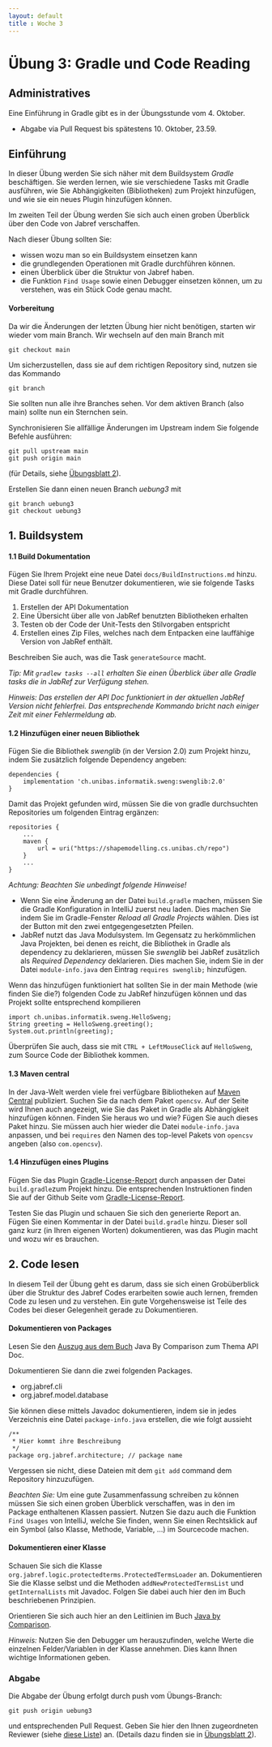 ```yaml
---
layout: default
title : Woche 3
---
```

# Übung 3: Gradle und Code Reading

## Administratives

Eine Einführung in Gradle gibt es in der Übungsstunde vom 4. Oktober. 
* Abgabe via Pull Request bis spätestens 10. Oktober, 23.59.


## Einführung

In dieser Übung werden Sie sich näher mit dem Buildsystem *Gradle* beschäftigen. Sie werden lernen, wie sie verschiedene Tasks mit Gradle ausführen, 
wie Sie Abhängigkeiten (Bibliotheken) zum Projekt hinzufügen, und wie sie ein neues Plugin hinzufügen können.

Im zweiten Teil der Übung werden Sie sich auch einen groben Überblick über den Code von Jabref verschaffen.

Nach dieser Übung sollten Sie:
* wissen wozu man so ein Buildsystem einsetzen kann
* die grundlegenden Operationen mit Gradle durchführen können.
* einen Überblick über die Struktur von Jabref haben.
* die Funktion ```Find Usage``` sowie einen Debugger einsetzen können, um zu verstehen, was ein Stück Code genau macht.


#### Vorbereitung

Da wir die Änderungen der letzten Übung hier nicht benötigen, starten wir wieder vom main Branch. Wir wechseln auf den main Branch mit
```
git checkout main
```

Um sicherzustellen, dass sie auf dem richtigen Repository sind, nutzen sie das Kommando
```
git branch
```
Sie sollten nun alle ihre Branches sehen. Vor dem aktiven Branch (also main) sollte nun ein Sternchen sein.

Synchronisieren Sie allfällige Änderungen im Upstream indem Sie folgende Befehle ausführen: 
```
git pull upstream main
git push origin main
```
(für Details, siehe [Übungsblatt 2](./first-changes)).

Erstellen Sie dann einen neuen Branch *uebung3* mit
```
git branch uebung3
git checkout uebung3
```

## 1. Buildsystem

#### 1.1 Build Dokumentation

Fügen Sie Ihrem Projekt eine neue Datei ```docs/BuildInstructions.md``` hinzu. Diese Datei soll für neue Benutzer dokumentieren, wie sie folgende Tasks mit Gradle durchführen.
1. Erstellen der API Dokumentation 
2. Eine Übersicht über alle von JabRef benutzten Bibliotheken erhalten
3. Testen ob der Code der Unit-Tests den Stilvorgaben entspricht
4. Erstellen eines Zip Files, welches nach dem Entpacken eine lauffähige Version von JabRef enthält.

Beschreiben Sie auch, was die Task ```generateSource``` macht.

*Tip: Mit ```gradlew tasks --all``` erhalten Sie einen Überblick über alle Gradle tasks die in JabRef zur Verfügung stehen.*

*Hinweis: Das erstellen der API Doc funktioniert in der aktuellen JabRef Version nicht fehlerfrei. Das entsprechende Kommando bricht nach einiger Zeit mit einer Fehlermeldung ab.*

#### 1.2 Hinzufügen einer neuen Bibliothek

Fügen Sie die Bibliothek *swenglib* (in der Version 2.0) zum Projekt hinzu, indem
Sie zusätzlich folgende Dependency angeben:

```
dependencies {
    implementation 'ch.unibas.informatik.sweng:swenglib:2.0'
}
```

Damit das Projekt gefunden wird, müssen Sie die von gradle durchsuchten Repositories um folgenden Eintrag ergänzen:
```
repositories {
    ...
    maven {
        url = uri("https://shapemodelling.cs.unibas.ch/repo")
    }
    ...
}
```
*Achtung: Beachten Sie unbedingt folgende Hinweise!*

* Wenn Sie eine Änderung an der Datei `build.gradle` machen, müssen Sie die Gradle Konfiguration in IntelliJ zuerst neu laden. Dies machen Sie indem Sie im Gradle-Fenster *Reload all Gradle Projects* wählen. Dies ist der Button mit den zwei entgegengesetzten Pfeilen. 
* JabRef nutzt das Java Modulsystem. Im Gegensatz zu herkömmlichen Java Projekten, bei denen es reicht, die Bibliothek in Gradle als dependency zu deklarieren, müssen Sie *swenglib* bei JabRef
zusätzlich als *Required Dependency* deklarieren. Dies machen Sie, indem Sie in der Datei ```module-info.java``` den Eintrag ```requires swenglib;``` hinzufügen.


Wenn das hinzufügen funktioniert hat sollten Sie in der main Methode (wie finden Sie die?) folgenden Code zu JabRef hinzufügen können und das Projekt sollte entsprechend kompilieren
```
import ch.unibas.informatik.sweng.HelloSweng;
String greeting = HelloSweng.greeting();
System.out.println(greeting);
```

Überprüfen Sie auch, dass sie mit ```CTRL + LeftMouseClick``` auf ```HelloSweng```, zum
Source Code der Bibliothek kommen.

#### 1.3 Maven central

In der Java-Welt werden viele frei verfügbare Bibliotheken auf [Maven Central](https://search.maven.org) publiziert. 
Suchen Sie da nach dem Paket `opencsv`. Auf der Seite wird Ihnen auch angezeigt, wie Sie das Paket in Gradle als Abhängigkeit hinzufügen 
können. Finden Sie heraus wo und wie? Fügen Sie auch dieses Paket hinzu. Sie müssen auch hier wieder die Datei `module-info.java` anpassen, und bei `requires` den Namen des top-level Pakets von `opencsv` angeben (also `com.opencsv`). 

#### 1.4 Hinzufügen eines Plugins
Fügen Sie das Plugin [Gradle-License-Report](https://github.com/jk1/Gradle-License-Report) durch anpassen der Datei ```build.gradle```zum Projekt hinzu. Die entsprechenden Instruktionen finden Sie auf
der Github Seite vom [Gradle-License-Report](https://github.com/jk1/Gradle-License-Report).

Testen Sie das Plugin und schauen Sie sich den generierte Report an.
Fügen Sie einen Kommentar in der Datei ```build.gradle``` hinzu. Dieser soll ganz kurz (in Ihren eigenen Worten) dokumentieren, was das Plugin macht und wozu wir es brauchen.

## 2. Code lesen

In diesem Teil der Übung geht es darum, dass sie sich einen Grobüberblick über die Struktur des Jabref Codes erarbeiten sowie auch lernen, fremden Code zu lesen und zu verstehen. Ein gute Vorgehensweise ist Teile des Codes bei dieser Gelegenheit gerade zu
Dokumentieren.

#### Dokumentieren von Packages

Lesen Sie den [Auszug aus dem Buch](https://adam.unibas.ch/goto_adam_file_1467339.html) Java By Comparison zum Thema API Doc.


Dokumentieren Sie dann die zwei folgenden Packages.

* org.jabref.cli
* org.jabref.model.database

Sie k&ouml;nnen diese mittels Javadoc dokumentieren, indem sie in jedes Verzeichnis eine Datei
```package-info.java``` erstellen, die wie folgt aussieht
```
/**
 * Hier kommt ihre Beschreibung
 */
package org.jabref.architecture; // package name
```

Vergessen sie nicht, diese Dateien mit dem ```git add``` command dem Repository hinzuzufügen.

*Beachten Sie:*
Um eine gute Zusammenfassung schreiben zu können müssen Sie sich einen groben Überblick verschaffen, was in den im Package enthaltenen Klassen passiert. Nutzen Sie dazu auch die Funktion ```Find Usages``` von IntelliJ, welche
Sie finden, wenn Sie einen Rechtsklick auf ein Symbol (also Klasse, Methode, Variable, ...) im Sourcecode machen.

#### Dokumentieren einer Klasse

Schauen Sie sich die Klasse
```org.jabref.logic.protectedterms.ProtectedTermsLoader``` an. Dokumentieren Sie die Klasse selbst und die Methoden `addNewProtectedTermsList` und `getInternalLists` mit Javadoc. Folgen Sie dabei auch hier den im Buch beschriebenen Prinzipien.


Orientieren Sie sich auch hier an den Leitlinien im Buch [Java by Comparison](https://adam.unibas.ch/goto_adam_file_1467339.html). 

*Hinweis:* Nutzen Sie den Debugger um herauszufinden, welche Werte die einzelnen Felder/Variablen in der Klasse annehmen. Dies kann Ihnen wichtige Informationen geben. 


### Abgabe
Die Abgabe der Übung erfolgt durch push vom Übungs-Branch:
```
git push origin uebung3
```
und entsprechenden Pull Request. Geben Sie hier den Ihnen zugeordneten Reviewer (siehe [diese Liste](https://adam.unibas.ch/goto_adam_file_1659074_download.html)) an. 
(Details dazu finden sie in [&Uuml;bungsblatt 2](./first-changes)).

